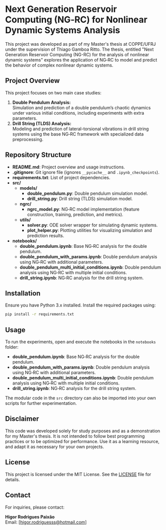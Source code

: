 # Next Generation Reservoir Computing (NG‑RC) for Nonlinear Dynamic Systems Analysis

This project was developed as part of my Master's thesis at COPPE/UFRJ under the supervision of Thiago Gamboa Ritto. The thesis, entitled "Next Generation Reservoir Computing (NG-RC) for the analysis of nonlinear dynamic systems" explores the application of NG‑RC to model and predict the behavior of complex nonlinear dynamic systems.

## Project Overview

This project focuses on two main case studies:
1. **Double Pendulum Analysis:**  
   Simulation and prediction of a double pendulum’s chaotic dynamics under various initial conditions, including experiments with extra parameters.
2. **Drill String (TLDS) Analysis:**  
   Modeling and prediction of lateral-torsional vibrations in drill string systems using the base NG‑RC framework with specialized data preprocessing.

## Repository Structure

- **README.md**: Project overview and usage instructions.
- **.gitignore**: Git ignore file (ignores `__pycache__` and `.ipynb_checkpoints`).
- **requirements.txt**: List of project dependencies.
- **src/**
  - **models/**
    - **double_pendulum.py**: Double pendulum simulation model.
    - **drill_string.py**: Drill string (TLDS) simulation model.
  - **ngrc/**
    - **ngrc_model.py**: NG‑RC model implementation (feature construction, training, prediction, and metrics).
  - **utils/**  
    - **solver.py**: ODE solver wrapper for simulating dynamic systems.
    - **plot_helper.py**: Plotting utilities for visualizing simulation and prediction results.
- **notebooks/**
  - **double_pendulum.ipynb**: Base NG‑RC analysis for the double pendulum.
  - **double_pendulum_with_params.ipynb**: Double pendulum analysis using NG‑RC with additional parameters.
  - **double_pendulum_multi_initial_conditions.ipynb**: Double pendulum analysis using NG‑RC with multiple initial conditions.
  - **drill_string.ipynb**: NG‑RC analysis for the drill string system.

## Installation

Ensure you have Python 3.x installed. Install the required packages using:

```bash
pip install -r requirements.txt
```

## Usage

To run the experiments, open and execute the notebooks in the `notebooks` folder:
- **double_pendulum.ipynb**: Base NG‑RC analysis for the double pendulum.
- **double_pendulum_with_params.ipynb**: Double pendulum analysis using NG‑RC with additional parameters.
- **double_pendulum_multi_initial_conditions.ipynb**: Double pendulum analysis using NG‑RC with multiple initial conditions.
- **drill_string.ipynb**: NG‑RC analysis for the drill string system.

The modular code in the `src` directory can also be imported into your own scripts for further experimentation.

## Disclaimer

This code was developed solely for study purposes and as a demonstration for my Master's thesis. It is not intended to follow best programming practices or to be optimized for performance. Use it as a learning resource, and adapt it as necessary for your own projects.

## License

This project is licensed under the MIT License. See the [LICENSE](LICENSE) file for details.

## Contact

For inquiries, please contact:

**Higor Rodrigues Paixão**  
Email: [higor.rodriguesss@hotmail.com]

